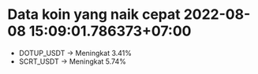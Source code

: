 # Data koin yang naik cepat 2022-08-08 15:09:01.786373+07:00

* DOTUP_USDT -> Meningkat 3.41%
* SCRT_USDT -> Meningkat 5.74%
